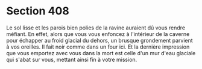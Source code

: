 # Section 408

Le sol lisse et les parois bien polies de la ravine auraient dû vous 
rendre méfiant. En effet, alors que vous vous enfoncez à 
l'intérieur de la caverne pour échapper au froid glacial du dehors, 
un brusque grondement parvient à vos oreilles. Il fait noir 
comme dans un four ici. Et la dernière impression que vous 
emportez avec vous dans la mort est celle d'un mur d'eau glaciale 
qui s'abat sur vous, mettant ainsi fin à votre mission.